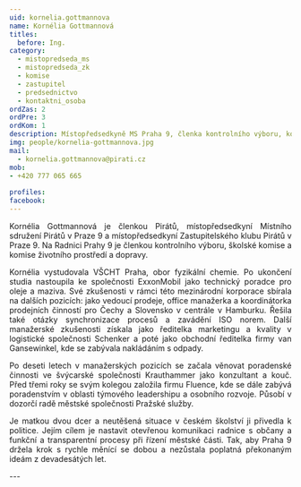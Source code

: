 ```yaml
---
uid: kornelia.gottmannova
name: Kornélia Gottmannová
titles:
  before: Ing.
category:
  - mistopredseda_ms
  - mistopredseda_zk
  - komise
  - zastupitel
  - predsednictvo
  - kontaktni_osoba
ordZas: 2
ordPre: 3
ordKom: 1
description: Místopředsedkyně MS Praha 9, členka kontrolního výboru, komisí školské a ŽP a dopravy
img: people/kornelia-gottmannova.jpg
mail:
  - kornelia.gottmannova@pirati.cz
mob:
- +420 777 065 665
 
profiles:
facebook: 
---
```

<p style='text-align: justify;'>Kornélia Gottmannová je členkou Pirátů, místopředsedkyní Místního sdružení Pirátů v Praze 9 a místopředsedkyní Zastupitelského klubu Pirátů v Praze 9. Na Radnici Prahy 9 je členkou kontrolního výboru, školské komise a komise životního prostředí a dopravy. 
</p><p style='text-align: justify;'>
Kornélia vystudovala VŠCHT Praha, obor fyzikální chemie. Po ukončení studia nastoupila ke společnosti ExxonMobil jako technický poradce pro oleje a maziva. Své zkušenosti v rámci této mezinárodní korporace sbírala na dalších pozicích: jako vedoucí prodeje, office manažerka a koordinátorka prodejních činností pro Čechy a Slovensko v centrále v Hamburku. Řešila také otázky synchronizace procesů a zavádění ISO norem. Další manažerské zkušenosti získala jako ředitelka marketingu a kvality v logistické společnosti Schenker a poté jako obchodní ředitelka firmy van Gansewinkel, kde se zabývala nakládáním s odpady. 
</p><p style='text-align: justify;'>
Po deseti letech v manažerských pozicích se začala věnovat poradenské činnosti ve švýcarské společnosti Krauthammer jako konzultant a kouč. Před třemi roky se svým kolegou založila firmu Fluence, kde se dále zabývá poradenstvím v oblasti týmového leadershipu a osobního rozvoje. Působí v dozorčí radě městské společnosti Pražské služby.
</p><p style='text-align: justify;'>
Je matkou dvou dcer a neutěšená situace v českém školství ji přivedla k politice. Jejím cílem je nastavit otevřenou komunikaci radnice s občany a funkční a transparentní procesy při řízení městské části. Tak, aby Praha 9 držela krok s rychle měnící se dobou a nezůstala poplatná překonaným ideám z devadesátých let.
</p>
---